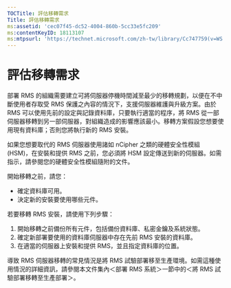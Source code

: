 ```yaml
---
TOCTitle: 評估移轉需求
Title: 評估移轉需求
ms:assetid: 'cec07f45-dc52-4004-860b-5cc33e5fc209'
ms:contentKeyID: 18113107
ms:mtpsurl: 'https://technet.microsoft.com/zh-tw/library/Cc747759(v=WS.10)'
---
```


評估移轉需求
============

部署 RMS 的組織需要建立可將伺服器停機時間減至最少的移轉規劃，以便在不中斷使用者存取受 RMS 保護之內容的情況下，支援伺服器維護與升級方案。由於 RMS 可以使用先前的設定與記錄資料庫，只要執行適當的程序，將 RMS 從一部伺服器移轉到另一部伺服器，對組織造成的影響應該最小。移轉方案假設您想要使用現有資料庫；否則您將執行新的 RMS 安裝。

如果您想要取代的 RMS 伺服器使用諸如 nCipher 之類的硬體安全性模組 (HSM)，在安裝和提供 RMS 之前，您必須將 HSM 設定傳送到新的伺服器。如需指示，請參閱您的硬體安全性模組隨附的文件。

開始移轉之前，請您：

-   確定資料庫可用。
-   決定新的安裝要使用哪些元件。

若要移轉 RMS 安裝，請使用下列步驟：

1.  開始移轉之前備份所有元件，包括備份資料庫、私密金鑰及系統狀態。
2.  確定新部署要使用的資料庫伺服器中存在先前 RMS 安裝的資料庫。
3.  在適當的伺服器上安裝和提供 RMS，並且指定資料庫的位置。

導致 RMS 伺服器移轉的常見情況是將 RMS 試驗部署移至生產環境。如需這種使用情況的詳細資訊，請參閱本文件集內＜部署 RMS 系統＞一節中的＜將 RMS 試驗部署移轉至生產部署＞。
